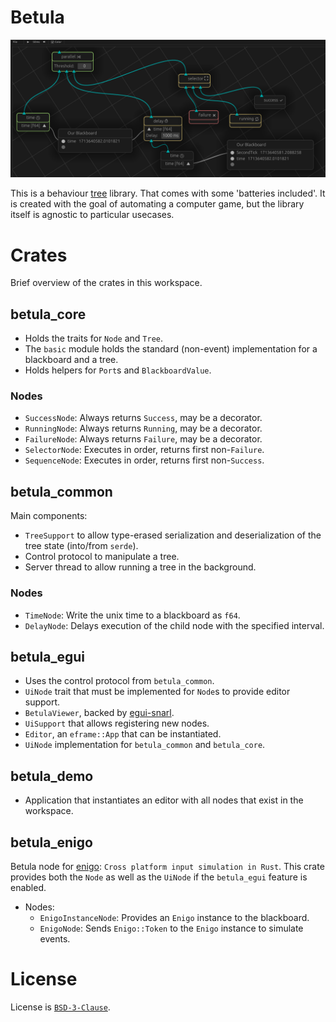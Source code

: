 # Betula

![banner](./media/second_tick_tree.png)

This is a behaviour [tree](https://en.wikipedia.org/wiki/Birch) library. That comes with some 'batteries included'.
It is created with the goal of automating a computer game, but the library itself is agnostic to particular usecases.


# Crates

Brief overview of the crates in this workspace.

## betula_core
- Holds the traits for `Node` and `Tree`.
- The `basic` module holds the standard (non-event) implementation for a blackboard and a tree.
- Holds helpers for `Port`s and `BlackboardValue`.
### Nodes
  - `SuccessNode`: Always returns `Success`, may be a decorator.
  - `RunningNode`: Always returns `Running`, may be a decorator.
  - `FailureNode`: Always returns `Failure`, may be a decorator.
  - `SelectorNode`: Executes in order, returns first non-`Failure`.
  - `SequenceNode`: Executes in order, returns first non-`Success`.


## betula_common
Main components:
- `TreeSupport` to allow type-erased serialization and deserialization of the tree state (into/from `serde`).
- Control protocol to manipulate a tree.
- Server thread to allow running a tree in the background.

### Nodes
  - `TimeNode`: Write the unix time to a blackboard as `f64`.
  - `DelayNode`: Delays execution of the child node with the specified interval.

## betula_egui
- Uses the control protocol from `betula_common`.
- `UiNode` trait that must be implemented for `Node`s to provide editor support.
- `BetulaViewer`, backed by [egui-snarl](https://github.com/zakarumych/egui-snarl).
- `UiSupport` that allows registering new nodes.
- `Editor`, an `eframe::App` that can be instantiated.
- `UiNode` implementation for `betula_common` and `betula_core`.

## betula_demo
- Application that instantiates an editor with all nodes that exist in the workspace.

## betula_enigo
Betula node for [enigo](https://github.com/enigo-rs/enigo): `Cross platform input simulation in Rust`.
This crate provides both the `Node` as well as the `UiNode` if the `betula_egui` feature is enabled.

- Nodes:
  - `EnigoInstanceNode`: Provides an `Enigo` instance to the blackboard.
  - `EnigoNode`: Sends `Enigo::Token` to the `Enigo` instance to simulate events. 






# License
License is [`BSD-3-Clause`](./LICENSE).
